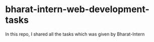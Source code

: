 # bharat-intern-web-development-tasks
In this repo, I shared all the tasks which was given by Bharat-Intern

